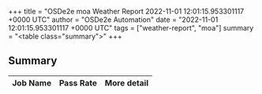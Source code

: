 +++
title = "OSDe2e moa Weather Report 2022-11-01 12:01:15.953301117 +0000 UTC"
author = "OSDe2e Automation"
date = "2022-11-01 12:01:15.953301117 +0000 UTC"
tags = ["weather-report", "moa"]
summary = "<table class=\"summary\"></table>"
+++
## Summary

| Job Name | Pass Rate | More detail |
|----------|-----------|-------------|




